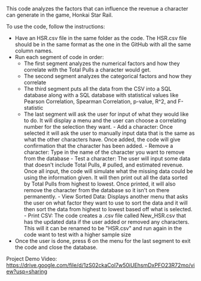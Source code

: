 This code analyzes the factors that can influence the revenue a character can generate in the game, Honkai Star Rail.

To use the code, follow the instructions:
- Have an HSR.csv file in the same folder as the code. The HSR.csv file should be in the same format as the one in the GitHub with all the same column names.
- Run each segment of code in order:
    - The first segment analyzes the numerical factors and how they correlate with the Total Pulls a character would get.
    - The second segment analyzes the categorical factors and how they correlate
    - The third segment puts all the data from the CSV into a SQL database along with a SQL database with statistical values like Pearson Correlation, Spearman Correlation, p-value, R^2, and F-statistic
    - The last segment will ask the user for input of what they would like to do. It will display a menu and the user can choose a correlating number for the selection they want.
          - Add a character: Once selected it will ask the user to manually input data that is the same as what the other characters have. Once added, the code will give confirmation that the character has been added.
          - Remove a character: Type in the name of the character you want to remove from the database
          - Test a character: The user will input some data that doesn't include Total Pulls, # pulled, and estimated revenue. Once all input, the code will simulate what the missing data could be using the information given. It will then print out all the data sorted by Total Pulls from highest to lowest. Once printed, it will also remove the character from the database so it isn't on there permanently.
          - View Sorted Data: Displays another menu that asks the user on what factor they want to use to sort the data and it will then sort the data from highest to lowest based off what is selected.
          - Print CSV: The code creates a .csv file called New_HSR.csv that has the updated data if the user added or removed any characters. This will it can be renamed to be "HSR.csv" and run again in the code want to test with a higher sample size
- Once the user is done, press 6 on the menu for the last segment to exit the code and close the database.


Project Demo Video: https://drive.google.com/file/d/1zS02ckaCol7w50iUEhsmDxPFO23R72mo/view?usp=sharing

